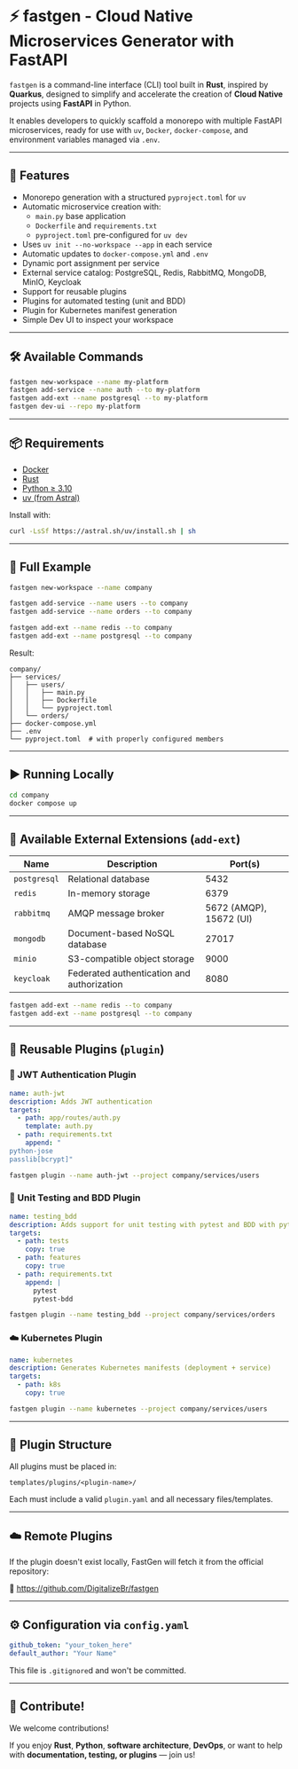 # ⚡ fastgen - Cloud Native Microservices Generator with FastAPI

`fastgen` is a command-line interface (CLI) tool built in **Rust**, inspired by **Quarkus**, designed to simplify and accelerate the creation of **Cloud Native** projects using **FastAPI** in Python.

It enables developers to quickly scaffold a monorepo with multiple FastAPI microservices, ready for use with `uv`, `Docker`, `docker-compose`, and environment variables managed via `.env`.

---

## 🚀 Features

- Monorepo generation with a structured `pyproject.toml` for `uv`
- Automatic microservice creation with:
  - `main.py` base application
  - `Dockerfile` and `requirements.txt`
  - `pyproject.toml` pre-configured for `uv dev`
- Uses `uv init --no-workspace --app` in each service
- Automatic updates to `docker-compose.yml` and `.env`
- Dynamic port assignment per service
- External service catalog: PostgreSQL, Redis, RabbitMQ, MongoDB, MinIO, Keycloak
- Support for reusable plugins
- Plugins for automated testing (unit and BDD)
- Plugin for Kubernetes manifest generation
- Simple Dev UI to inspect your workspace

---

## 🛠️ Available Commands

```bash
fastgen new-workspace --name my-platform
fastgen add-service --name auth --to my-platform
fastgen add-ext --name postgresql --to my-platform
fastgen dev-ui --repo my-platform
```

---

## 📦 Requirements

- [Docker](https://www.docker.com/)
- [Rust](https://www.rust-lang.org/tools/install)
- [Python ≥ 3.10](https://www.python.org/)
- [uv (from Astral)](https://github.com/astral-sh/uv)

Install with:

```bash
curl -LsSf https://astral.sh/uv/install.sh | sh
```

---

## 🧪 Full Example

```bash
fastgen new-workspace --name company

fastgen add-service --name users --to company
fastgen add-service --name orders --to company

fastgen add-ext --name redis --to company
fastgen add-ext --name postgresql --to company
```

Result:

```
company/
├── services/
│   ├── users/
│   │   ├── main.py
│   │   ├── Dockerfile
│   │   └── pyproject.toml
│   └── orders/
├── docker-compose.yml
├── .env
└── pyproject.toml  # with properly configured members
```

---

## ▶️ Running Locally

```bash
cd company
docker compose up
```

---

## 🔌 Available External Extensions (`add-ext`)

| Name        | Description                                | Port(s)               |
|-------------|--------------------------------------------|------------------------|
| `postgresql`| Relational database                        | 5432                   |
| `redis`     | In-memory storage                          | 6379                   |
| `rabbitmq`  | AMQP message broker                        | 5672 (AMQP), 15672 (UI)|
| `mongodb`   | Document-based NoSQL database              | 27017                  |
| `minio`     | S3-compatible object storage               | 9000                   |
| `keycloak`  | Federated authentication and authorization| 8080                   |

```bash
fastgen add-ext --name redis --to company
fastgen add-ext --name postgresql --to company
```

---

## 🧩 Reusable Plugins (`plugin`)

### 🔐 JWT Authentication Plugin

```yaml
name: auth-jwt
description: Adds JWT authentication
targets:
  - path: app/routes/auth.py
    template: auth.py
  - path: requirements.txt
    append: "
python-jose
passlib[bcrypt]"
```

```bash
fastgen plugin --name auth-jwt --project company/services/users
```

### 🧪 Unit Testing and BDD Plugin

```yaml
name: testing_bdd
description: Adds support for unit testing with pytest and BDD with pytest-bdd.
targets:
  - path: tests
    copy: true
  - path: features
    copy: true
  - path: requirements.txt
    append: |
      pytest
      pytest-bdd
```

```bash
fastgen plugin --name testing_bdd --project company/services/orders
```

### ☁️ Kubernetes Plugin

```yaml
name: kubernetes
description: Generates Kubernetes manifests (deployment + service)
targets:
  - path: k8s
    copy: true
```

```bash
fastgen plugin --name kubernetes --project company/services/users
```

---

## 📂 Plugin Structure

All plugins must be placed in:

```
templates/plugins/<plugin-name>/
```

Each must include a valid `plugin.yaml` and all necessary files/templates.

---

## ☁️ Remote Plugins

If the plugin doesn't exist locally, FastGen will fetch it from the official repository:

🔗 https://github.com/DigitalizeBr/fastgen

---

## ⚙️ Configuration via `config.yaml`

```yaml
github_token: "your_token_here"
default_author: "Your Name"
```

This file is `.gitignore`d and won't be committed.

---

## 🤝 Contribute!

We welcome contributions!

If you enjoy **Rust**, **Python**, **software architecture**, **DevOps**, or want to help with **documentation, testing, or plugins** — join us!
